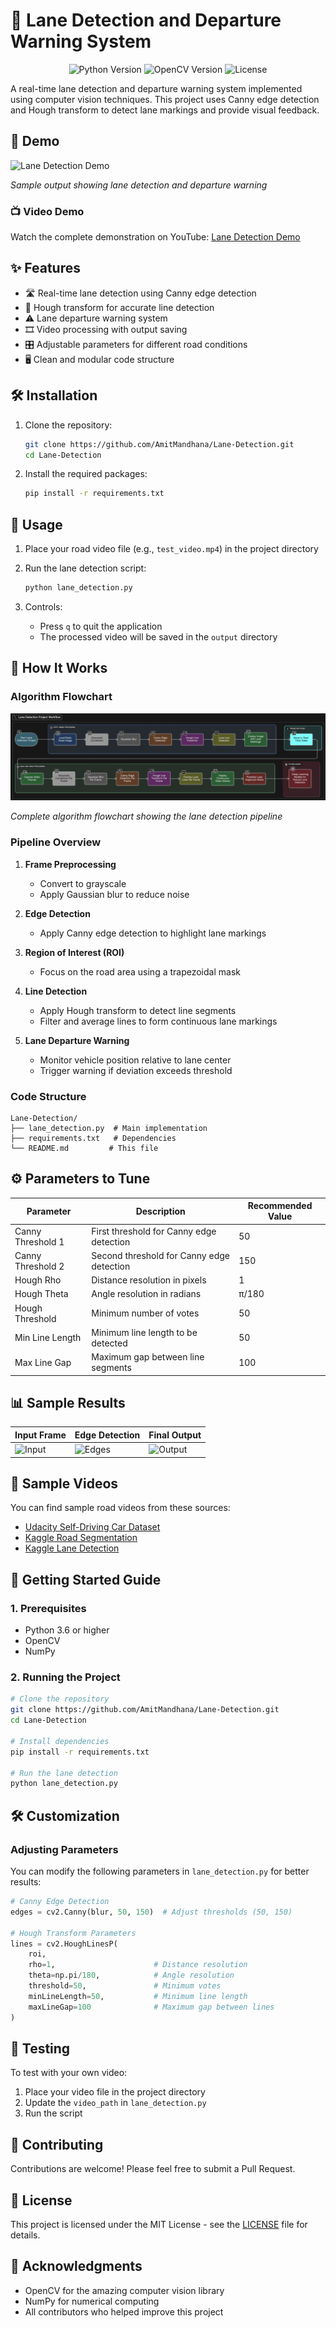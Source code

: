 # 🚗 Lane Detection and Departure Warning System

<div align="center">
  <img src="https://img.shields.io/badge/Python-3.6%2B-blue" alt="Python Version">
  <img src="https://img.shields.io/badge/OpenCV-4.8.0-green" alt="OpenCV Version">
  <img src="https://img.shields.io/badge/License-MIT-yellow" alt="License">
</div>

A real-time lane detection and departure warning system implemented using computer vision techniques. This project uses Canny edge detection and Hough transform to detect lane markings and provide visual feedback.

## 🎥 Demo

![Lane Detection Demo](https://github.com/AmitMandhana/Lane-Detection/raw/main/assets/demo.gif)

*Sample output showing lane detection and departure warning*

### 📺 Video Demo
Watch the complete demonstration on YouTube: [Lane Detection Demo](https://youtu.be/ZWo-vWFWAnk?si=6z19DTxxuaZ34wbu)

## ✨ Features

- 🛣️ Real-time lane detection using Canny edge detection
- 🎯 Hough transform for accurate line detection
- ⚠️ Lane departure warning system
- 🎞️ Video processing with output saving
- 🎛️ Adjustable parameters for different road conditions
- 🖥️ Clean and modular code structure

## 🛠️ Installation

1. Clone the repository:
   ```bash
   git clone https://github.com/AmitMandhana/Lane-Detection.git
   cd Lane-Detection
   ```

2. Install the required packages:
   ```bash
   pip install -r requirements.txt
   ```

## 🚀 Usage

1. Place your road video file (e.g., `test_video.mp4`) in the project directory

2. Run the lane detection script:
   ```bash
   python lane_detection.py
   ```

3. Controls:
   - Press `q` to quit the application
   - The processed video will be saved in the `output` directory

## 🧠 How It Works

### Algorithm Flowchart

![Lane Detection Flowchart](image.png)

*Complete algorithm flowchart showing the lane detection pipeline*

### Pipeline Overview

1. **Frame Preprocessing**
   - Convert to grayscale
   - Apply Gaussian blur to reduce noise
   
2. **Edge Detection**
   - Apply Canny edge detection to highlight lane markings
   
3. **Region of Interest (ROI)**
   - Focus on the road area using a trapezoidal mask
   
4. **Line Detection**
   - Apply Hough transform to detect line segments
   - Filter and average lines to form continuous lane markings
   
5. **Lane Departure Warning**
   - Monitor vehicle position relative to lane center
   - Trigger warning if deviation exceeds threshold

### Code Structure

```
Lane-Detection/
├── lane_detection.py  # Main implementation
├── requirements.txt   # Dependencies
└── README.md         # This file
```

## ⚙️ Parameters to Tune

| Parameter | Description | Recommended Value |
|-----------|-------------|-------------------|
| Canny Threshold 1 | First threshold for Canny edge detection | 50 |
| Canny Threshold 2 | Second threshold for Canny edge detection | 150 |
| Hough Rho | Distance resolution in pixels | 1 |
| Hough Theta | Angle resolution in radians | π/180 |
| Hough Threshold | Minimum number of votes | 50 |
| Min Line Length | Minimum line length to be detected | 50 |
| Max Line Gap | Maximum gap between line segments | 100 |

## 📊 Sample Results

| Input Frame | Edge Detection | Final Output |
|-------------|----------------|---------------|
| ![Input](https://github.com/AmitMandhana/Lane-Detection/raw/main/assets/input.jpg) | ![Edges](https://github.com/AmitMandhana/Lane-Detection/raw/main/assets/edges.jpg) | ![Output](https://github.com/AmitMandhana/Lane-Detection/raw/main/assets/output.jpg) |

## 📂 Sample Videos

You can find sample road videos from these sources:
- [Udacity Self-Driving Car Dataset](https://github.com/udacity/self-driving-car/tree/master/datasets)
- [Kaggle Road Segmentation](https://www.kaggle.com/datasets/andrewmvd/road-segmentation)
- [Kaggle Lane Detection](https://www.kaggle.com/datasets/brsdincer/lane-detection)

## 🚀 Getting Started Guide

### 1. Prerequisites
- Python 3.6 or higher
- OpenCV
- NumPy

### 2. Running the Project
```bash
# Clone the repository
git clone https://github.com/AmitMandhana/Lane-Detection.git
cd Lane-Detection

# Install dependencies
pip install -r requirements.txt

# Run the lane detection
python lane_detection.py
```

## 🛠️ Customization

### Adjusting Parameters
You can modify the following parameters in `lane_detection.py` for better results:

```python
# Canny Edge Detection
edges = cv2.Canny(blur, 50, 150)  # Adjust thresholds (50, 150)

# Hough Transform Parameters
lines = cv2.HoughLinesP(
    roi,
    rho=1,                      # Distance resolution
    theta=np.pi/180,            # Angle resolution
    threshold=50,               # Minimum votes
    minLineLength=50,           # Minimum line length
    maxLineGap=100              # Maximum gap between lines
)
```

## 🧪 Testing

To test with your own video:
1. Place your video file in the project directory
2. Update the `video_path` in `lane_detection.py`
3. Run the script

## 🤝 Contributing

Contributions are welcome! Please feel free to submit a Pull Request.

## 📄 License

This project is licensed under the MIT License - see the [LICENSE](LICENSE) file for details.

## 🙏 Acknowledgments

- OpenCV for the amazing computer vision library
- NumPy for numerical computing
- All contributors who helped improve this project

